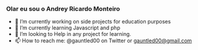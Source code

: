 ### Olar eu sou o Andrey Ricardo Monteiro


- 🔭 I’m currently working on side projects for education purposes
- 🌱 I’m currently learning Javascript and php
- 👯 I’m looking to Help in any project for learning.
- 📫 How to reach me: @gauntled00 on Twitter or gauntled00@gmail.com


  
